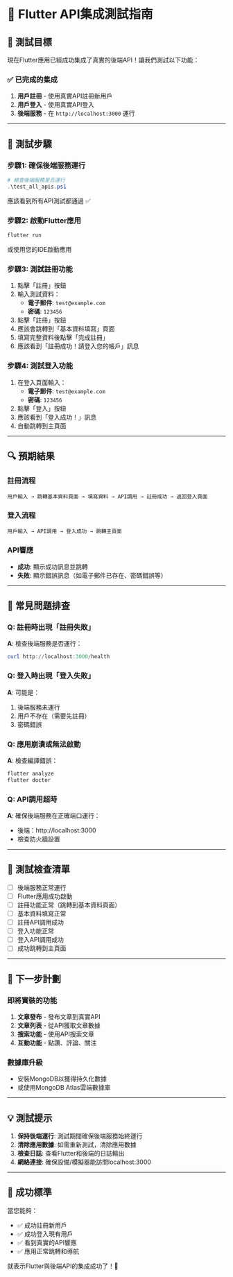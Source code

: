 # 🧪 Flutter API集成測試指南

## 🎯 測試目標

現在Flutter應用已經成功集成了真實的後端API！讓我們測試以下功能：

### ✅ **已完成的集成**
1. **用戶註冊** - 使用真實API註冊新用戶
2. **用戶登入** - 使用真實API登入
3. **後端服務** - 在 `http://localhost:3000` 運行

---

## 🚀 **測試步驟**

### **步驟1: 確保後端服務運行**
```powershell
# 檢查後端服務是否運行
.\test_all_apis.ps1
```
應該看到所有API測試都通過 ✅

### **步驟2: 啟動Flutter應用**
```bash
flutter run
```
或使用您的IDE啟動應用

### **步驟3: 測試註冊功能**
1. 點擊「註冊」按鈕
2. 輸入測試資料：
   - **電子郵件**: `test@example.com`
   - **密碼**: `123456`
3. 點擊「註冊」按鈕
4. 應該會跳轉到「基本資料填寫」頁面
5. 填寫完整資料後點擊「完成註冊」
6. 應該看到「註冊成功！請登入您的帳戶」訊息

### **步驟4: 測試登入功能**
1. 在登入頁面輸入：
   - **電子郵件**: `test@example.com`
   - **密碼**: `123456`
2. 點擊「登入」按鈕
3. 應該看到「登入成功！」訊息
4. 自動跳轉到主頁面

---

## 🔍 **預期結果**

### **註冊流程**
```
用戶輸入 → 跳轉基本資料頁面 → 填寫資料 → API調用 → 註冊成功 → 返回登入頁面
```

### **登入流程**
```
用戶輸入 → API調用 → 登入成功 → 跳轉主頁面
```

### **API響應**
- **成功**: 顯示成功訊息並跳轉
- **失敗**: 顯示錯誤訊息（如電子郵件已存在、密碼錯誤等）

---

## 🐛 **常見問題排查**

### **Q: 註冊時出現「註冊失敗」**
**A**: 檢查後端服務是否運行：
```powershell
curl http://localhost:3000/health
```

### **Q: 登入時出現「登入失敗」**
**A**: 可能是：
1. 後端服務未運行
2. 用戶不存在（需要先註冊）
3. 密碼錯誤

### **Q: 應用崩潰或無法啟動**
**A**: 檢查編譯錯誤：
```bash
flutter analyze
flutter doctor
```

### **Q: API調用超時**
**A**: 確保後端服務在正確端口運行：
- 後端：http://localhost:3000
- 檢查防火牆設置

---

## 📱 **測試檢查清單**

- [ ] 後端服務正常運行
- [ ] Flutter應用成功啟動
- [ ] 註冊功能正常（跳轉到基本資料頁面）
- [ ] 基本資料填寫正常
- [ ] 註冊API調用成功
- [ ] 登入功能正常
- [ ] 登入API調用成功
- [ ] 成功跳轉到主頁面

---

## 🎯 **下一步計劃**

### **即將實裝的功能**
1. **文章發布** - 發布文章到真實API
2. **文章列表** - 從API獲取文章數據
3. **搜索功能** - 使用API搜索文章
4. **互動功能** - 點讚、評論、關注

### **數據庫升級**
- 安裝MongoDB以獲得持久化數據
- 或使用MongoDB Atlas雲端數據庫

---

## 💡 **測試提示**

1. **保持後端運行**: 測試期間確保後端服務始終運行
2. **清除應用數據**: 如需重新測試，清除應用數據
3. **檢查日誌**: 查看Flutter和後端的日誌輸出
4. **網絡連接**: 確保設備/模擬器能訪問localhost:3000

---

## 🎉 **成功標準**

當您能夠：
- ✅ 成功註冊新用戶
- ✅ 成功登入現有用戶
- ✅ 看到真實的API響應
- ✅ 應用正常跳轉和導航

就表示Flutter與後端API的集成成功了！🚀




